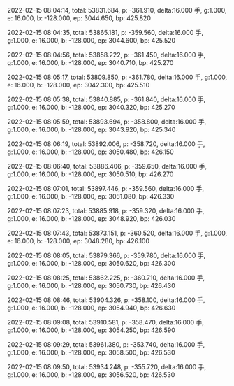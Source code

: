 2022-02-15 08:04:14, total: 53831.684, p: -361.910, delta:16.000 手, g:1.000, e: 16.000, b: -128.000, ep: 3044.650, bp: 425.820

2022-02-15 08:04:35, total: 53865.181, p: -359.560, delta:16.000 手, g:1.000, e: 16.000, b: -128.000, ep: 3044.600, bp: 425.520

2022-02-15 08:04:56, total: 53858.222, p: -361.450, delta:16.000 手, g:1.000, e: 16.000, b: -128.000, ep: 3040.710, bp: 425.270

2022-02-15 08:05:17, total: 53809.850, p: -361.780, delta:16.000 手, g:1.000, e: 16.000, b: -128.000, ep: 3042.300, bp: 425.510

2022-02-15 08:05:38, total: 53840.885, p: -361.840, delta:16.000 手, g:1.000, e: 16.000, b: -128.000, ep: 3040.320, bp: 425.270

2022-02-15 08:05:59, total: 53893.694, p: -358.800, delta:16.000 手, g:1.000, e: 16.000, b: -128.000, ep: 3043.920, bp: 425.340

2022-02-15 08:06:19, total: 53892.006, p: -358.720, delta:16.000 手, g:1.000, e: 16.000, b: -128.000, ep: 3050.480, bp: 426.150

2022-02-15 08:06:40, total: 53886.406, p: -359.650, delta:16.000 手, g:1.000, e: 16.000, b: -128.000, ep: 3050.510, bp: 426.270

2022-02-15 08:07:01, total: 53897.446, p: -359.560, delta:16.000 手, g:1.000, e: 16.000, b: -128.000, ep: 3051.080, bp: 426.330

2022-02-15 08:07:23, total: 53885.918, p: -359.320, delta:16.000 手, g:1.000, e: 16.000, b: -128.000, ep: 3048.920, bp: 426.030

2022-02-15 08:07:43, total: 53873.151, p: -360.520, delta:16.000 手, g:1.000, e: 16.000, b: -128.000, ep: 3048.280, bp: 426.100

2022-02-15 08:08:05, total: 53879.366, p: -359.780, delta:16.000 手, g:1.000, e: 16.000, b: -128.000, ep: 3050.620, bp: 426.300

2022-02-15 08:08:25, total: 53862.225, p: -360.710, delta:16.000 手, g:1.000, e: 16.000, b: -128.000, ep: 3050.730, bp: 426.430

2022-02-15 08:08:46, total: 53904.326, p: -358.100, delta:16.000 手, g:1.000, e: 16.000, b: -128.000, ep: 3054.940, bp: 426.630

2022-02-15 08:09:08, total: 53910.581, p: -358.470, delta:16.000 手, g:1.000, e: 16.000, b: -128.000, ep: 3054.250, bp: 426.590

2022-02-15 08:09:29, total: 53961.380, p: -353.740, delta:16.000 手, g:1.000, e: 16.000, b: -128.000, ep: 3058.500, bp: 426.530

2022-02-15 08:09:50, total: 53934.248, p: -355.720, delta:16.000 手, g:1.000, e: 16.000, b: -128.000, ep: 3056.520, bp: 426.530